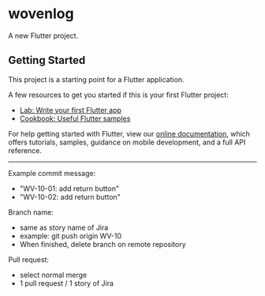 # wovenlog

A new Flutter project.

## Getting Started

This project is a starting point for a Flutter application.

A few resources to get you started if this is your first Flutter project:

- [Lab: Write your first Flutter app](https://flutter.dev/docs/get-started/codelab)
- [Cookbook: Useful Flutter samples](https://flutter.dev/docs/cookbook)

For help getting started with Flutter, view our
[online documentation](https://flutter.dev/docs), which offers tutorials,
samples, guidance on mobile development, and a full API reference.

--------------------------------------------------------------------
Example commit message:
- "WV-10-01: add return button"
- "WV-10-02: add return button"

Branch name:
- same as story name of Jira
- example: git push origin WV-10
- When finished, delete branch on remote repository

Pull request: 
- select normal merge
- 1 pull request / 1 story of Jira
